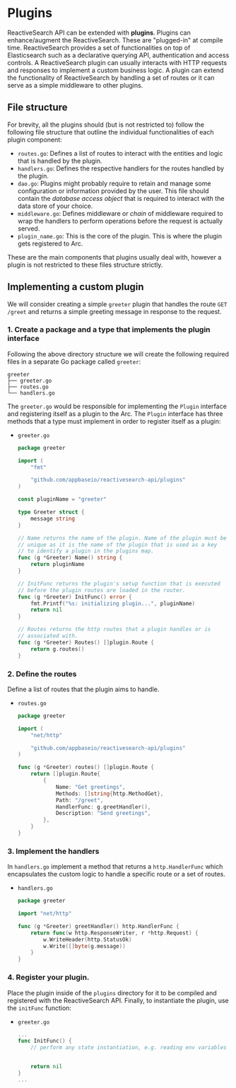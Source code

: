 # Plugins

ReactiveSearch API can be extended with **plugins**. Plugins can enhance/augment the ReactiveSearch. These are "plugged-in" at compile time. ReactiveSearch provides a set of functionalities on top of Elasticsearch such as a declarative querying API, authentication and access controls. A ReactiveSearch plugin can usually interacts with HTTP requests and responses to implement a custom business logic. A plugin can extend the functionality of ReactiveSearch by handling a set of routes or it can serve as a simple middleware to other plugins. 

## File structure

For brevity, all the plugins should (but is not restricted to) follow the following file structure that outline the individual functionalities of each plugin component:

* `routes.go`: Defines a list of routes to interact with the entities and logic that is handled by the plugin.
* `handlers.go`: Defines the respective handlers for the routes handled by the plugin.
* `dao.go`: Plugins might probably require to retain and manage some configuration or information provided by the user. 
	This file should contain the *database access object* that is required to interact with the data store of your choice.
* `middleware.go`: Defines middleware or *chain* of middleware required to wrap the handlers to perform operations before the request is actually served.
* `plugin_name.go`: This is the core of the plugin. This is where the plugin gets registered to Arc.

These are the main components that plugins usually deal with, however a plugin is not restricted to these files structure strictly.

## Implementing a custom plugin

We will consider creating a simple `greeter` plugin that handles the route `GET /greet` and returns a simple greeting message in response to the request.

### 1. Create a package and a type that implements the plugin interface

Following the above directory structure we will create the following required files in a separate Go package called `greeter`:
```
greeter
├── greeter.go
├── routes.go
└── handlers.go
```
The `greeter.go` would be responsible for implementing the `Plugin` interface and registering itself as a plugin to the Arc. The `Plugin` interface has three methods that a type must implement in order to register itself as a plugin:

- `greeter.go`
		
	```go
	package greeter

	import (
		"fmt"
	
		"github.com/appbaseio/reactivesearch-api/plugins"
	)

	const pluginName = "greeter"

	type Greeter struct {
		message string
	}

	// Name returns the name of the plugin. Name of the plugin must be
	// unique as it is the name of the plugin that is used as a key
	// to identify a plugin in the plugins map.
	func (g *Greeter) Name() string {
		return pluginName	
	}

	// InitFunc returns the plugin's setup function that is executed
	// before the plugin routes are loaded in the router.
	func (g *Greeter) InitFunc() error {
		fmt.Printf("%s: initializing plugin...", pluginName)
		return nil	
	}

	// Routes returns the http routes that a plugin handles or is
	// associated with.
	func (g *Greeter) Routes() []plugin.Route {
		return g.routes()
	}
	```

### 2. Define the routes

Define a list of routes that the plugin aims to handle.
- `routes.go`

	```go
	package greeter

	import (
	 	"net/http"
 	
  		"github.com/appbaseio/reactivesearch-api/plugins"
	)
	
	func (g *Greeter) routes() []plugin.Route {
		return []plugin.Route{	
			{
				Name: "Get greetings",
				Methods: []string{http.MethodGet},
				Path: "/greet",
				HandlerFunc: g.greetHandler(),
				Description: "Send greetings",
			},
		}
	}
	```
	
### 3. Implement the handlers

In `handlers.go` implement a method that returns a `http.HandlerFunc` which encapsulates the custom logic to handle a specific route or a set of routes.
- `handlers.go`
	```go
	package greeter 

	import "net/http"

	func (g *Greeter) greetHandler() http.HandlerFunc {
		return func(w http.ResponseWriter, r *http.Request) {
			w.WriteHeader(http.StatusOk)
			w.Write([]byte(g.message))
		}
	}
	```

### 4. Register your plugin.

Place the plugin inside of the `plugins` directory for it to be compiled and registered with the ReactiveSearch API. Finally, to instantiate the plugin, use the `initFunc` function:

- `greeter.go`
	```go
	...
	func InitFunc() {
		// perform any state instantiation, e.g. reading env variables


		return nil
	}
	...
	```